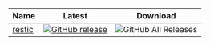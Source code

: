 | Name | Latest | Download |
|---|---|---|
| [restic](https://github.com/restic/restic) | [![GitHub release](https://img.shields.io/github/release/restic/restic.svg?label=release)](https://github.com/restic/restic/releases/latest) | ![GitHub All Releases](https://img.shields.io/github/downloads/restic/restic/total) |
